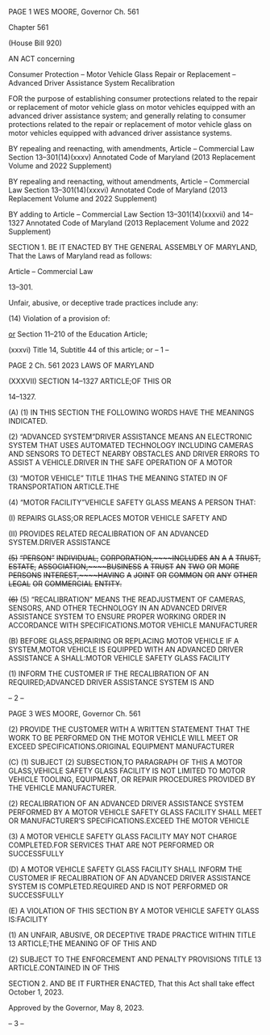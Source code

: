 PAGE 1
WES MOORE, Governor Ch. 561

Chapter 561

(House Bill 920)

AN ACT concerning

Consumer Protection – Motor Vehicle Glass Repair or Replacement – Advanced
Driver Assistance System Recalibration

FOR the purpose of establishing consumer protections related to the repair or replacement
of motor vehicle glass on motor vehicles equipped with an advanced driver assistance
system; and generally relating to consumer protections related to the repair or
replacement of motor vehicle glass on motor vehicles equipped with advanced driver
assistance systems.

BY repealing and reenacting, with amendments,
Article – Commercial Law
Section 13–301(14)(xxxv)
Annotated Code of Maryland
(2013 Replacement Volume and 2022 Supplement)

BY repealing and reenacting, without amendments,
Article – Commercial Law
Section 13–301(14)(xxxvi)
Annotated Code of Maryland
(2013 Replacement Volume and 2022 Supplement)

BY adding to
Article – Commercial Law
Section 13–301(14)(xxxvii) and 14–1327
Annotated Code of Maryland
(2013 Replacement Volume and 2022 Supplement)

SECTION 1. BE IT ENACTED BY THE GENERAL ASSEMBLY OF MARYLAND,
That the Laws of Maryland read as follows:

Article – Commercial Law

13–301.

Unfair, abusive, or deceptive trade practices include any:

(14) Violation of a provision of:

[or](xxxv) Section 11–210 of the Education Article;

(xxxvi) Title 14, Subtitle 44 of this article; or
– 1 –

PAGE 2
Ch. 561 2023 LAWS OF MARYLAND

(XXXVII) SECTION 14–1327 ARTICLE;OF THIS OR

14–1327.

(A) (1) IN THIS SECTION THE FOLLOWING WORDS HAVE THE MEANINGS
INDICATED.

(2) “ADVANCED SYSTEM”DRIVER ASSISTANCE MEANS AN
ELECTRONIC SYSTEM THAT USES AUTOMATED TECHNOLOGY INCLUDING CAMERAS
AND SENSORS TO DETECT NEARBY OBSTACLES AND DRIVER ERRORS TO ASSIST A
VEHICLE.DRIVER IN THE SAFE OPERATION OF A MOTOR

(3) “MOTOR VEHICLE” TITLE 11HAS THE MEANING STATED IN OF
TRANSPORTATION ARTICLE.THE

(4) “MOTOR FACILITY”VEHICLE SAFETY GLASS MEANS A PERSON
THAT:

(I) REPAIRS GLASS;OR REPLACES MOTOR VEHICLE SAFETY
AND

(II) PROVIDES RELATED RECALIBRATION OF AN ADVANCED
SYSTEM.DRIVER ASSISTANCE

~~(5)~~ ~~“PERSON”~~ ~~INDIVIDUAL,~~ ~~CORPORATION,~~~~INCLUDES~~ ~~AN~~ ~~A~~ ~~A~~
~~TRUST,~~ ~~ESTATE,~~ ~~ASSOCIATION,~~~~BUSINESS~~ ~~A~~ ~~TRUST~~ ~~AN~~ ~~TWO~~ ~~OR~~ ~~MORE~~ ~~PERSONS~~
~~INTEREST,~~~~HAVING~~ ~~A~~ ~~JOINT~~ ~~OR~~ ~~COMMON~~ ~~OR~~ ~~ANY~~ ~~OTHER~~ ~~LEGAL~~ ~~OR~~ ~~COMMERCIAL~~
~~ENTITY.~~

~~(6)~~ (5) “RECALIBRATION” MEANS THE READJUSTMENT OF
CAMERAS, SENSORS, AND OTHER TECHNOLOGY IN AN ADVANCED DRIVER
ASSISTANCE SYSTEM TO ENSURE PROPER WORKING ORDER IN ACCORDANCE WITH
SPECIFICATIONS.MOTOR VEHICLE MANUFACTURER

(B) BEFORE GLASS,REPAIRING OR REPLACING MOTOR VEHICLE IF A
SYSTEM,MOTOR VEHICLE IS EQUIPPED WITH AN ADVANCED DRIVER ASSISTANCE A
SHALL:MOTOR VEHICLE SAFETY GLASS FACILITY

(1) INFORM THE CUSTOMER IF THE RECALIBRATION OF AN
REQUIRED;ADVANCED DRIVER ASSISTANCE SYSTEM IS AND

– 2 –

PAGE 3
WES MOORE, Governor Ch. 561

(2) PROVIDE THE CUSTOMER WITH A WRITTEN STATEMENT THAT THE
WORK TO BE PERFORMED ON THE MOTOR VEHICLE WILL MEET OR EXCEED
SPECIFICATIONS.ORIGINAL EQUIPMENT MANUFACTURER

(C) (1) SUBJECT (2) SUBSECTION,TO PARAGRAPH OF THIS A MOTOR
GLASS,VEHICLE SAFETY GLASS FACILITY IS NOT LIMITED TO MOTOR VEHICLE
TOOLING, EQUIPMENT, OR REPAIR PROCEDURES PROVIDED BY THE VEHICLE
MANUFACTURER.

(2) RECALIBRATION OF AN ADVANCED DRIVER ASSISTANCE SYSTEM
PERFORMED BY A MOTOR VEHICLE SAFETY GLASS FACILITY SHALL MEET OR
MANUFACTURER’S SPECIFICATIONS.EXCEED THE MOTOR VEHICLE

(3) A MOTOR VEHICLE SAFETY GLASS FACILITY MAY NOT CHARGE
COMPLETED.FOR SERVICES THAT ARE NOT PERFORMED OR SUCCESSFULLY

(D) A MOTOR VEHICLE SAFETY GLASS FACILITY SHALL INFORM THE
CUSTOMER IF RECALIBRATION OF AN ADVANCED DRIVER ASSISTANCE SYSTEM IS
COMPLETED.REQUIRED AND IS NOT PERFORMED OR SUCCESSFULLY

(E) A VIOLATION OF THIS SECTION BY A MOTOR VEHICLE SAFETY GLASS
IS:FACILITY

(1) AN UNFAIR, ABUSIVE, OR DECEPTIVE TRADE PRACTICE WITHIN
TITLE 13 ARTICLE;THE MEANING OF OF THIS AND

(2) SUBJECT TO THE ENFORCEMENT AND PENALTY PROVISIONS
TITLE 13 ARTICLE.CONTAINED IN OF THIS

SECTION 2. AND BE IT FURTHER ENACTED, That this Act shall take effect
October 1, 2023.

Approved by the Governor, May 8, 2023.

– 3 –